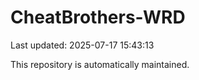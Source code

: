 # CheatBrothers-WRD

Last updated: 2025-07-17 15:43:13

This repository is automatically maintained.
